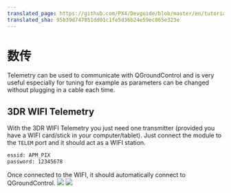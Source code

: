 ```yaml
---
translated_page: https://github.com/PX4/Devguide/blob/master/en/tutorials/telemetry.md
translated_sha: 95b39d747851dd01c1fe5d36b24e59ec865e323e
---
```


# 数传
Telemetry can be used to communicate with QGroundControl and is very useful especially for tuning for example as parameters can be changed without plugging in a cable each time.

## 3DR WIFI Telemetry
With the 3DR WIFI Telemetry you just need one transmitter (provided you have a WIFI card/stick in your computer/tablet). Just connect the module to the ```TELEM``` port and it should act as a WIFI station.
```sh
essid: APM_PIX
password: 12345678
```
Once connected to the WIFI, it should automatically connect to QGroundControl.
![](../../assets/hardware/3dr_wifi/3dr_wifi_1.jpg)
![](../../assets/hardware/3dr_wifi/3dr_wifi_2.png)
